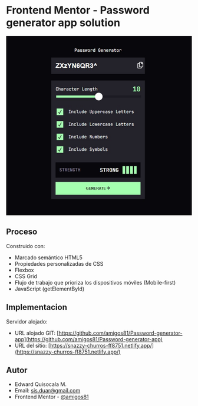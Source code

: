 # Frontend Mentor - Password generator app solution

![Design preview ](./preview.jpg)

## Proceso

Construido con:
- Marcado semántico HTML5
- Propiedades personalizadas de CSS
- Flexbox
- CSS Grid
- Flujo de trabajo que prioriza los dispositivos móviles (Mobile-first)
- JavaScript (getElementById)

## Implementacion

Servidor alojado:

- URL alojado GIT: [https://github.com/amigos81/Password-generator-app](https://github.com/amigos81/Password-generator-app)
- URL del sitio: [https://snazzy-churros-ff8751.netlify.app/](https://snazzy-churros-ff8751.netlify.app/)

## Autor

- Edward Quisocala M. 
- Email: sis.duar@gmail.com
- Frontend Mentor - [@amigos81](https://www.frontendmentor.io/profile/amigos81)